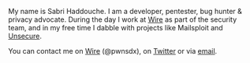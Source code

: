 My name is Sabri Haddouche. I am a developer, pentester, bug hunter & privacy advocate. During the day I work at [Wire](https://wire.com) as part of the security team, and in my free time I dabble with projects like Mailsploit and [Unsecure](https://github.com/pwnsdx/Unsecure).

You can contact me on [Wire](https://wire.com) (@pwnsdx), on [Twitter](https://twitter.com/pwnsdx) or via [email](mailto:sabri@riseup.net).